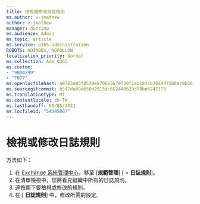 ```yaml
---
title: 檢視或修改日誌規則
ms.author: v-jmathew
author: v-jmathew
manager: dansimp
ms.audience: Admin
ms.topic: article
ms.service: o365-administration
ROBOTS: NOINDEX, NOFOLLOW
localization_priority: Normal
ms.collection: Adm_O365
ms.custom:
- "9004299"
- "7677"
ms.openlocfilehash: a8783a85f0539e070665a7ef30f1ebc87cb3644d7508ec9b561ad17200c97505
ms.sourcegitcommit: b5f7da89a650d2915dc652449623c78be6247175
ms.translationtype: MT
ms.contentlocale: zh-TW
ms.lasthandoff: 08/05/2021
ms.locfileid: "54045087"
---
```

# <a name="view-or-modify-a-journal-rule"></a>檢視或修改日誌規則

方法如下：

1. 在 [Exchange 系統管理中心](https://go.microsoft.com/fwlink/p/?linkid=2059104)，移至 [**規範管理**] [  >  **日誌規則**]。
2. 在清單檢視中，您將看見組織中所有的日誌規則。
3. 連按兩下要檢視或修改的規則。
4. 在 [ **日誌規則**] 中，修改所需的設定。
